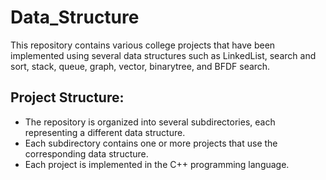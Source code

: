# Data_Structure

This repository contains various college projects that have been implemented using several data structures such as LinkedList, search and sort, stack, queue, graph, vector, binarytree, and BFDF search.
## Project Structure:
- The repository is organized into several subdirectories, each representing a different data structure.
- Each subdirectory contains one or more projects that use the corresponding data structure.
- Each project is implemented in the C++ programming language.
